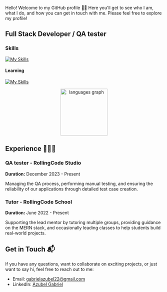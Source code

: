 Hello! Welcome to my GitHub profile 👋🏻 
Here you'll get to see who I am, what I do, and how you can get in touch with me. Please feel free to explore my profile!

## Full Stack Developer / QA tester

### Skills

[![My Skills](https://skillicons.dev/icons?i=js,html,css,mongodb,vite,react,nodejs,expressjs,vercel,git,bootstrap,vscode,figma)](https://skillicons.dev)

#### Learning

[![My Skills](https://skillicons.dev/icons?i=ts,cypress,tailwind)](https://skillicons.dev)

<div align="center">
  <img src="https://github-readme-stats.vercel.app/api/top-langs?username=22agabriel&locale=en&hide_title=false&layout=compact&card_width=320&langs_count=5&theme=dracula&hide_border=true" height="150" alt="languages graph"  />
</div>

## Experience 👨🏼‍💻

### QA tester - RollingCode Studio 

**Duration:** December 2023 - Present

Managing the QA process, performing manual testing, and ensuring the reliability of our applications through detailed test case creation.

### Tutor - RollingCode School

**Duration:** June 2022 - Present

Supporting the lead mentor by tutoring multiple groups, providing guidance on the MERN stack, and occasionally leading classes to help students build real-world projects.


## Get in Touch 📬

If you have any questions, want to collaborate on exciting projects, or just want to say hi, feel free to reach out to me:

- Email: [gabrielazubel22@gmail.com](mailto:gabrielazubel22@gmail.com)
- LinkedIn: [Azubel Gabriel](https://www.linkedin.com/in/gabriel-azubel)

<!--
**22AGabriel/22AGabriel** is a ✨ _special_ ✨ repository because its `README.md` (this file) appears on your GitHub profile.

Here are some ideas to get you started:

- 🔭 I’m currently working on ...
- 🌱 I’m currently learning ...
- 👯 I’m looking to collaborate on ...
- 🤔 I’m looking for help with ...
- 💬 Ask me about ...
- 📫 How to reach me: ...
- 😄 Pronouns: ...
- ⚡ Fun fact: ...
-->

